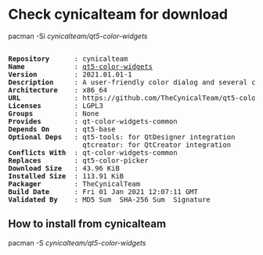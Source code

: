 # Check cynicalteam for download

pacman -Si *cynicalteam/qt5-color-widgets*

<div class="highlight"><pre class="highlight"><text>
<b>Repository</b>      : cynicalteam
<b>Name</b>            : <a href="../../x86_64/qt5-color-widgets-2021.01.01-1-x86_64.pkg.tar.zst">qt5-color-widgets</a>
<b>Version</b>         : 2021.01.01-1
<b>Description</b>     : A user-friendly color dialog and several color-related widgets for Qt
<b>Architecture</b>    : x86_64
<b>URL</b>             : https://github.com/TheCynicalTeam/qt5-color-widgets
<b>Licenses</b>        : LGPL3
<b>Groups</b>          : None
<b>Provides</b>        : qt-color-widgets-common
<b>Depends On</b>      : qt5-base
<b>Optional Deps</b>   : qt5-tools: for QtDesigner integration
                  qtcreator: for QtCreator integration
<b>Conflicts With</b>  : qt-color-widgets-common
<b>Replaces</b>        : qt5-color-picker
<b>Download Size</b>   : 43.96 KiB
<b>Installed Size</b>  : 113.91 KiB
<b>Packager</b>        : TheCynicalTeam <wayne6324@gmail.com>
<b>Build Date</b>      : Fri 01 Jan 2021 12:07:11 GMT
<b>Validated By</b>    : MD5 Sum  SHA-256 Sum  Signature
</text></pre></div>

## How to install from cynicalteam

pacman -S *cynicalteam/qt5-color-widgets*
